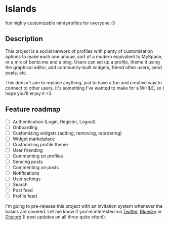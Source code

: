 # Islands
fun highly customizable mini profiles for everyone :3

## Description

This project is a social network of profiles with plenty of customization options to make each one unique, sort of a modern equivalent to MySpace, or a mix of bento.me and a blog. Users can set up a profile, theme it using the graphical editor, add community-built widgets, friend other users, send posts, etc.

This doesn't aim to replace anything, just to have a fun and creative way to connect to other users. It's something I've wanted to make for a WHILE, so I hope you'll enjoy it <3

## Feature roadmap

- [ ] Authentication (Login, Register, Logout)
- [ ] Onboarding
- [ ] Customizing widgets (adding, removing, reordering)
- [ ] Widget marketplace
- [ ] Customizing profile theme
- [ ] User friending
- [ ] Commenting on profiles
- [ ] Sending posts
- [ ] Commenting on posts
- [ ] Notifications
- [ ] User settings
- [ ] Search
- [ ] Post feed
- [ ] Profile feed

I'm going to pre-release this project with an invitation system whenever the basics are covered. Let me know if you're interested via [Twitter](https://twitter.com/clembsv), [Bluesky](https://bsky.app/profile/clembs.com) or [Discord](https://clembs.com/discord) (I post updates on all three quite often!).
